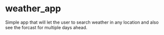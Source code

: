 # weather_app

Simple app that will let the user to search weather in any location and also see the forcast for multiple days ahead.
